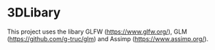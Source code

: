 # 3DLibary
This project uses the libary GLFW (https://www.glfw.org/), GLM (https://github.com/g-truc/glm) and Assimp (https://www.assimp.org/).
